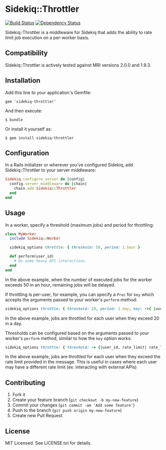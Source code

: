 # Sidekiq::Throttler

[![Build Status](https://secure.travis-ci.org/gevans/sidekiq-throttler.png)](http://travis-ci.org/gevans/sidekiq-throttler)
[![Dependency Status](https://gemnasium.com/gevans/sidekiq-throttler.png)](https://gemnasium.com/gevans/sidekiq-throttler)

Sidekiq::Throttler is a middleware for Sidekiq that adds the ability to rate
limit job execution on a per-worker basis.

## Compatibility

Sidekiq::Throttler is actively tested against MRI versions 2.0.0 and 1.9.3.

## Installation

Add this line to your application's Gemfile:

    gem 'sidekiq-throttler'

And then execute:

    $ bundle

Or install it yourself as:

    $ gem install sidekiq-throttler

## Configuration

In a Rails initializer or wherever you've configured Sidekiq, add
Sidekiq::Throttler to your server middleware:

```ruby
Sidekiq.configure_server do |config|
  config.server_middleware do |chain|
    chain.add Sidekiq::Throttler
  end
end
```

## Usage

In a worker, specify a threshold (maximum jobs) and period for throttling:

```ruby
class MyWorker
  include Sidekiq::Worker

  sidekiq_options throttle: { threshold: 50, period: 1.hour }

  def perform(user_id)
    # Do some heavy API interactions.
  end
end
```

In the above example, when the number of executed jobs for the worker exceeds
50 in an hour, remaining jobs will be delayed.

If throttling is per-user, for example, you can specify a `Proc` for `key` which
accepts the arguments passed to your worker's `perform` method:

```ruby
sidekiq_options throttle: { threshold: 20, period: 1.day, key: ->{ |user_id| user_id } }
```

In the above example, jobs are throttled for each user when they exceed 20 in a
day.

Thresholds can be configured based on the arguments passed to your worker's `perform` method,
similar to how the `key` option works:

```ruby
sidekiq_options throttle: { threshold: -> {|user_id, rate_limit| rate_limit }, period: 1.hour, key: ->{ |user_id, rate_limit| user_id } }
```

In the above example, jobs are throttled for each user when they exceed the rate limit provided in the message. This is useful in cases where each user may have a different rate limit (ex: interacting with external APIs)

## Contributing

1. Fork it
2. Create your feature branch (`git checkout -b my-new-feature`)
3. Commit your changes (`git commit -am 'Add some feature'`)
4. Push to the branch (`git push origin my-new-feature`)
5. Create new Pull Request

## License

MIT Licensed. See LICENSE.txt for details.
